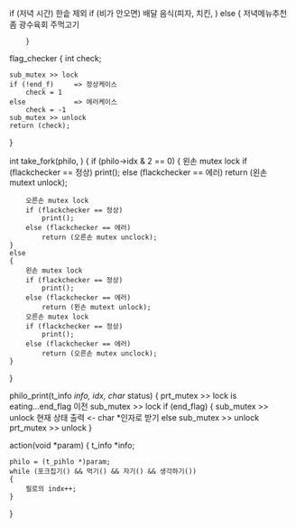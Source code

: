 



if (저녁 시간)
    한솥 제외
    if (비가 안오면)
        배달 음식(피자, 치킨, )
    else
		{
			저녁메뉴추천좀
			광수육회
			주먹고기
			
		}



flag_checker
{
    int check;
    
    sub_mutex >> lock
    if (!end_f)     => 정상케이스
        check = 1
    else            => 에러케이스
        check = -1
    sub_mutex >> unlock
    return (check);
}


int take_fork(philo, )
{
	if (philo->idx & 2 == 0)
	{
		왼손 mutex lock 
        if (flackchecker == 정상) 
			print();
        else (flackchecker == 에러)
            return (왼손 mutext unlock);

		오른손 mutex lock	
        if (flackchecker == 정상) 
			print();
        else (flackchecker == 에러)
            return (오른손 mutex unclock);
	}
	else
	{
		왼손 mutex lock 
		if (flackchecker == 정상) 
			print();
   		else (flackchecker == 에러)
        	return (왼손 mutext unlock);
		오른손 mutex lock
        if (flackchecker == 정상) 
			print();
        else (flackchecker == 에러)
            return (오른손 mutex unclock);
	}
}

philo_print(t_info *info, idx, char* status)
{
    prt_mutex >> lock   is eating...end_flag 이전
	sub_mutex >> lock
	if (end_flag)
	{
		sub_mutex >> unlock
		현재 상태 출력 <- char *인자로 받기
	else
		sub_mutex >> unlock
    prt_mutex >> unlock
}

action(void *param)
{
	t_info *info;

	philo = (t_pihlo *)param;
	while (포크집기() && 먹기() && 자기() && 생각하기())
	{
		필로의 indx++;
	}
}